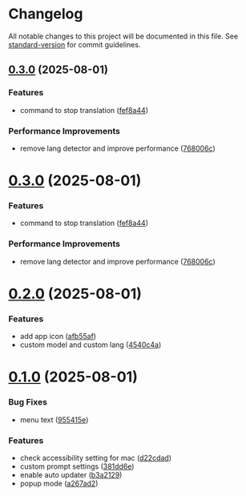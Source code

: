 # Changelog

All notable changes to this project will be documented in this file. See [standard-version](https://github.com/conventional-changelog/standard-version) for commit guidelines.

## [0.3.0](https://github.com/rot1024/honyo/compare/v0.2.0...v0.3.0) (2025-08-01)


### Features

* command to stop translation ([fef8a44](https://github.com/rot1024/honyo/commit/fef8a441113dbf232d8774800e14ee29a1f1a401))


### Performance Improvements

* remove lang detector and improve performance ([768006c](https://github.com/rot1024/honyo/commit/768006c89ca7f6292fe0d56bf9582c835ce48f59))

# [0.3.0](https://github.com/rot1024/honyo/compare/v0.2.0...v0.3.0) (2025-08-01)


### Features

* command to stop translation ([fef8a44](https://github.com/rot1024/honyo/commit/fef8a441113dbf232d8774800e14ee29a1f1a401))


### Performance Improvements

* remove lang detector and improve performance ([768006c](https://github.com/rot1024/honyo/commit/768006c89ca7f6292fe0d56bf9582c835ce48f59))



# [0.2.0](https://github.com/rot1024/honyo/compare/v0.1.0...v0.2.0) (2025-08-01)


### Features

* add app icon ([afb55af](https://github.com/rot1024/honyo/commit/afb55af742a1c7ab11184ef73781871e7bfc7fed))
* custom model and custom lang ([4540c4a](https://github.com/rot1024/honyo/commit/4540c4a9c4444c7a992932cccc079aeb951288ce))



# [0.1.0](https://github.com/rot1024/honyo/compare/381dd6ef1b5cfa73c66722f0bd7e3ebfdf554518...v0.1.0) (2025-08-01)


### Bug Fixes

* menu text ([955415e](https://github.com/rot1024/honyo/commit/955415eb4aa21552fd726198335955fa0caea112))


### Features

* check accessibility setting for mac ([d22cdad](https://github.com/rot1024/honyo/commit/d22cdada58c31c8a32de8878ad5487b84d6cf7e8))
* custom prompt settings ([381dd6e](https://github.com/rot1024/honyo/commit/381dd6ef1b5cfa73c66722f0bd7e3ebfdf554518))
* enable auto updater ([b3a2129](https://github.com/rot1024/honyo/commit/b3a21297d8960224afeb5043586f0569d4b0f3a2))
* popup mode ([a267ad2](https://github.com/rot1024/honyo/commit/a267ad259677a0da7cbe87b94796591261b269f6))
